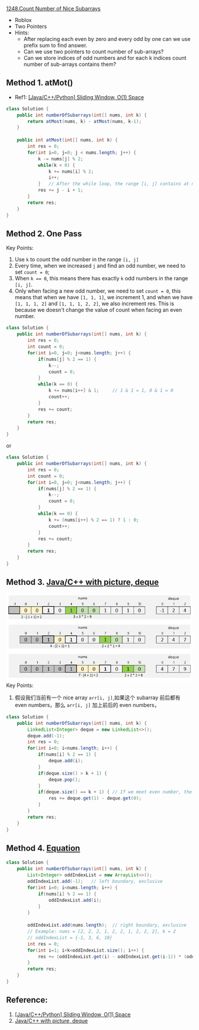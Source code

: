 [1248.Count Number of Nice Subarrays](https://leetcode.com/problems/count-number-of-nice-subarrays/)

* Roblox
* Two Pointers
* Hints:
    * After replacing each even by zero and every odd by one can we use prefix sum to find answer.
    * Can we use two pointers to count number of sub-arrays?
    * Can we store indices of odd numbers and for each k indices count number of sub-arrays contains them?

## Method 1. atMot()
* Ref1: [[Java/C++/Python] Sliding Window, O(1) Space](https://leetcode.com/problems/count-number-of-nice-subarrays/discuss/419378/JavaC%2B%2BPython-Sliding-Window-O(1)-Space)
```java
class Solution {
    public int numberOfSubarrays(int[] nums, int k) {
        return atMost(nums, k) - atMost(nums, k-1);
    }
    
    public int atMost(int[] nums, int k) {
        int res = 0;
        for(int i=0, j=0; j < nums.length; j++) {
            k -= nums[j] % 2;
            while(k < 0) {
                k += nums[i] % 2;
                i++;
            }   // After the while loop, the range [i, j] contains at most k odd number
            res += j - i + 1;
        }
        return res;
    }
}
```


## Method 2. One Pass
Key Points:
1. Use `k` to count the odd number in the range `[i, j]`
2. Every time, when we increased `j` and find an odd number, we need to set `count = 0`;
3. When `k == 0`, this means there has exactly `k` odd numbers in the range `[i, j]`.
4. Only when facing a new odd number, we need to set `count = 0`, this means that when we have `[1, 1, 1]`, we increment 1, and when we have `[1, 1, 1, 2]` and `[1, 1, 1, 2, 2]`, we also increment res. This is because we doesn't change the value of count when facing an even number.
```java
class Solution {
    public int numberOfSubarrays(int[] nums, int k) {
        int res = 0;
        int count = 0;
        for(int i=0, j=0; j<nums.length; j++) {
            if(nums[j] % 2 == 1) {
                k--;
                count = 0;
            }
            while(k == 0) {
                k += nums[i++] & 1;     // 1 & 1 = 1, 0 & 1 = 0
                count++;
            }
            res += count;
        }
        return res;
    }
}
```

or

```java
class Solution {
    public int numberOfSubarrays(int[] nums, int k) {
        int res = 0;
        int count = 0;
        for(int i=0, j=0; j<nums.length; j++) {
            if(nums[j] % 2 == 1) {
                k--;
                count = 0;
            }
            while(k == 0) {
                k += (nums[i++] % 2 == 1) ? 1 : 0;
                count++;
            }
            res += count;
        }
        return res;
    }
}
```


## Method 3. [Java/C++ with picture, deque](https://leetcode.com/problems/count-number-of-nice-subarrays/discuss/419545/JavaC%2B%2B-with-picture-deque)
![](images/1248_deque.png)
Key Points:
1. 假设我们当前有一个 nice array `arr[i, j]`,如果这个 subarray 前后都有 even numbers，那么 `arr[i, j]` 加上前后的 even numbers， 
```java
class Solution {
    public int numberOfSubarrays(int[] nums, int k) {
        LinkedList<Integer> deque = new LinkedList<>();
        deque.add(-1);
        int res = 0;
        for(int i=0; i<nums.length; i++) {
            if(nums[i] % 2 == 1) {
                deque.add(i);
            }
            if(deque.size() > k + 1) {
                deque.pop();
            }
            if(deque.size() == k + 1) { // If we meet even number, the account of nice array does not change
                res += deque.get(1) - deque.get(0);
            }
        }
        return res;
    }
}
```


## Method 4. [Equation](https://leetcode.com/problems/count-number-of-nice-subarrays/discuss/419378/JavaC++Python-Sliding-Window-O(1)-Space/377965)
```java
class Solution {
    public int numberOfSubarrays(int[] nums, int k) {
        List<Integer> oddIndexList = new ArrayList<>();
        oddIndexList.add(-1);   // left boundary, exclusive
        for(int i=0; i<nums.length; i++) {
            if(nums[i] % 2 == 1) {
                oddIndexList.add(i);
            }
        }
        
        oddIndexList.add(nums.length);  // right boundary, exclusive
        // Example: nums = [2, 2, 2, 1, 2, 2, 1, 2, 2, 2], k = 2
        // oddIndexList = {-1, 3, 6, 10}
        int res = 0;
        for(int i=1; i+k<oddIndexList.size(); i++) {
            res += (oddIndexList.get(i) - oddIndexList.get(i-1)) * (oddIndexList.get(i+k) - oddIndexList.get(i+k-1));
        }
        return res;
    }
}
```

## Reference:
1. [[Java/C++/Python] Sliding Window, O(1) Space](https://leetcode.com/problems/count-number-of-nice-subarrays/discuss/419378/JavaC%2B%2BPython-Sliding-Window-O(1)-Space)
2. [Java/C++ with picture, deque](https://leetcode.com/problems/count-number-of-nice-subarrays/discuss/419545/JavaC%2B%2B-with-picture-deque)